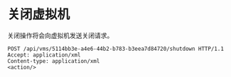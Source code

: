 # 关闭虚拟机

关闭操作将会向虚拟机发送关闭请求。

                
    POST /api/vms/5114bb3e-a4e6-44b2-b783-b3eea7d84720/shutdown HTTP/1.1
    Accept: application/xml
    Content-type: application/xml
    <action/>
                
              
